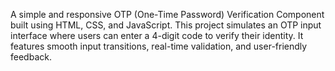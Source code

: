 A simple and responsive OTP (One-Time Password) Verification Component built using HTML, CSS, and JavaScript. This project simulates an OTP input interface where users can enter a 4-digit code to verify their identity. It features smooth input transitions, real-time validation, and user-friendly feedback.

